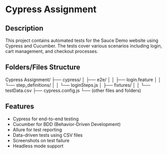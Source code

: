 # Cypress Assignment

## Description

This project contains automated tests for the Sauce Demo website using Cypress and Cucumber. The tests cover various scenarios including login, cart management, and checkout processes.

## Folders/Files Structure

Cypress Assignment/
├── cypress/
│   ├── e2e/
│   │   ├── login.feature
│   │   └── step_definitions/
│   │       └── loginSteps.js
│   ├── fixtures/
│   │   └── testData.csv
├── cypress.config.js
└── (other files and folders)

## Features

- Cypress for end-to-end testing
- Cucumber for BDD (Behavior-Driven Development)
- Allure for test reporting
- Data-driven tests using CSV files
- Screenshots on test failure
- Headless mode support
